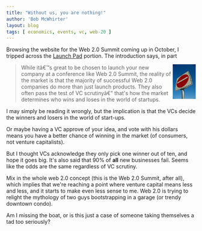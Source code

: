 ```yaml
---
title: "Without us, you are nothing!"
author: 'Bob McWhirter'
layout: blog
tags: [ economics, events, vc, web-20 ]
---
```

Browsing the website for the Web 2.0 Summit coming up in October, I tripped across the <a title="Web 2.0 Summit Launch Pad" href="http://www.web2summit.com/pub/w/62/launchpad.html">Launch Pad</a> portion.  The introduction says, in part
<blockquote><img width="61" height="92" align="right" alt="do-not-enter-sm.jpg" id="image324" title="do-not-enter-sm.jpg" src="/blog/assets/do-not-enter-sm.jpg"/>While it&#xE2;&#x20AC;&#x2122;s great to be chosen to launch your new company at a conference like Web 2.0 Summit, the reality of the market is that the majority of successful Web 2.0 companies do more than just launch products. They also often pass the test of VC scrutiny&#xE2;&#x20AC;&#x201D; that's how the market determines who wins and loses in the world of startups.</blockquote>
I may simply be reading it wrongly, but the implication is that the VCs decide the winners and losers in the world of start-ups.

Or maybe having a VC approve of your idea, and vote with his dollars means you have a better chance of winning in the market (of consumers, not venture capitalists).

But I thought VCs acknowledge they only pick one winner out of ten, and hope it goes big.  It's also said that 90% of <strong>all</strong> new businesses fail.  Seems like the odds are the same regardless of VC scrutiny.

Mix in the whole web 2.0 concept (this is the Web 2.0 Summit, after all), which implies that we're reaching a point where venture capital means less and less, and it starts to make even less sense to me.  Web 2.0 is trying to relight the mythology of two guys bootstrapping in a garage (or trendy downtown condo).

Am I missing the boat, or is this just a case of someone taking themselves a tad too seriously?
